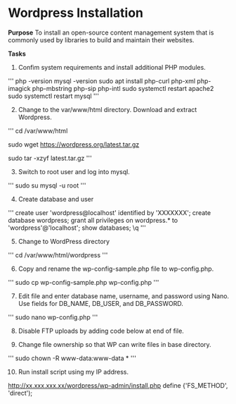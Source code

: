 # Wordpress Installation

**Purpose** To install an open-source content
management system that is commonly used by libraries
to build and maintain their websites.

**Tasks**

1. Confim system requirements and install additional PHP modules.

''' 
php -version
mysql -version
sudo apt install php-curl php-xml php-imagick php-mbstring php-sip php-intl
sudo systemctl restart apache2
sudo systemctl restart mysql
'''

2. Change to the var/www/html directory. Download and extract Wordpress.

'''
cd /var/www/html

sudo wget https://wordpress.org/latest.tar.gz

sudo tar -xzyf latest.tar.gz
'''

3. Switch to root user and log into mysql. 

'''
sudo su
mysql -u root
'''

4. Create database and user

'''
create user 'wordpress@localhost' identified by 'XXXXXXX';
create database wordpress;
grant all privileges on wordpress.* to 'wordpress'@'localhost';
show databases;
\q
'''

5. Change to WordPress directory

'''
cd /var/www/html/wordpress
'''

6. Copy and rename the wp-config-sample.php file to wp-config.php.

'''
sudo cp wp-config-sample.php wp-config.php
'''

7. Edit file and enter database name, username, and password
using Nano. Use fields for DB_NAME, DB_USER, and DB_PASSWORD.

'''
sudo nano wp-config.php
'''

8. Disable FTP uploads by adding code below at end of file.

9. Change file ownership so that WP can
write files in base directory. 

'''
sudo chown -R www-data:www-data *
'''

10. Run install script using my IP address. 

http://xx.xxx.xxx.xx/wordpress/wp-admin/install.php
define {'FS_METHOD', 'direct');

 


